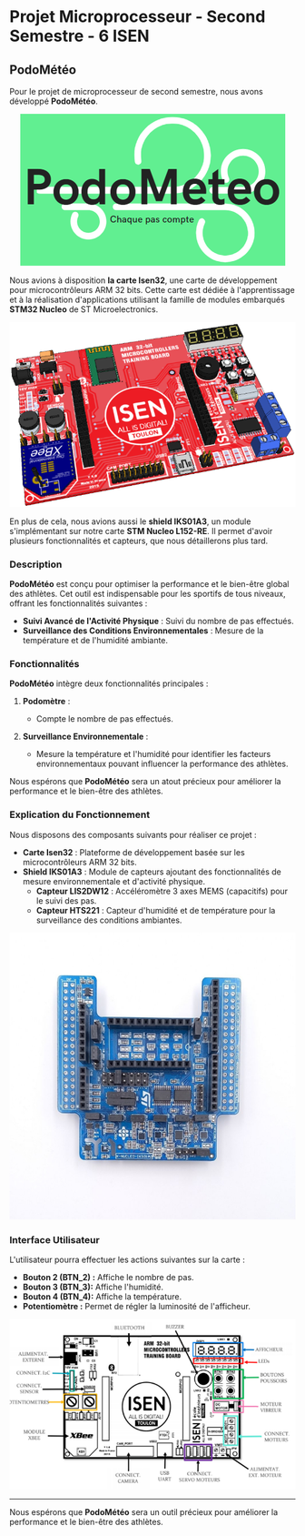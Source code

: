 # Projet Microprocesseur - Second Semestre - 6 ISEN

## PodoMétéo

Pour le projet de microprocesseur de second semestre, nous avons développé **PodoMétéo**.

<p align="center">
  <img src="ImagesSTM32/logo_PodoMeteo.png" alt="Logo de PodoMétéo">
</p>


Nous avions à disposition **la carte Isen32**, une carte de développement pour microcontrôleurs ARM 32 bits. Cette carte est dédiée à l'apprentissage et à la réalisation d'applications utilisant la famille de modules embarqués **STM32 Nucleo** de ST Microelectronics.

![Carte Isen 32](ImagesSTM32/CarteIsen32.png)

En plus de cela, nous avions aussi le **shield IKS01A3**, un module s'implémentant sur notre carte **STM Nucleo L152-RE**. Il permet d'avoir plusieurs fonctionnalités et capteurs, que nous détaillerons plus tard.

### Description

**PodoMétéo** est conçu pour optimiser la performance et le bien-être global des athlètes. Cet outil est indispensable pour les sportifs de tous niveaux, offrant les fonctionnalités suivantes :

- **Suivi Avancé de l'Activité Physique** : Suivi du nombre de pas effectués.
- **Surveillance des Conditions Environnementales** : Mesure de la température et de l'humidité ambiante.

### Fonctionnalités

**PodoMétéo** intègre deux fonctionnalités principales :

1. **Podomètre** :
   - Compte le nombre de pas effectués.

2. **Surveillance Environnementale** :
   - Mesure la température et l'humidité pour identifier les facteurs environnementaux pouvant influencer la performance des athlètes.

Nous espérons que **PodoMétéo** sera un atout précieux pour améliorer la performance et le bien-être des athlètes.

### Explication du Fonctionnement

Nous disposons des composants suivants pour réaliser ce projet :

- **Carte Isen32** : Plateforme de développement basée sur les microcontrôleurs ARM 32 bits.
- **Shield IKS01A3** : Module de capteurs ajoutant des fonctionnalités de mesure environnementale et d'activité physique.
  - **Capteur LIS2DW12** : Accéléromètre 3 axes MEMS (capacitifs) pour le suivi des pas.
  - **Capteur HTS221** : Capteur d'humidité et de température pour la surveillance des conditions ambiantes.
 
![Shield IKS01A3](ImagesSTM32/IKS01A3.jpg)

### Interface Utilisateur

L'utilisateur pourra effectuer les actions suivantes sur la carte :
- **Bouton 2 (BTN_2) :** Affiche le nombre de pas. 
- **Bouton 3 (BTN_3):** Affiche l'humidité.
- **Bouton 4 (BTN_4):** Affiche la température.
- **Potentiomètre :** Permet de régler la luminosité de l'afficheur.

![Carte Isen 32](ImagesSTM32/CompositionIsen32.png)

---

Nous espérons que **PodoMétéo** sera un outil précieux pour améliorer la performance et le bien-être des athlètes.
